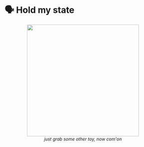 # 🗣️ Hold my state

<p align="center">
  <img src="woody.gif" width="360"><br>
  <em> just grab some other toy, now com'on</em>
</p>
